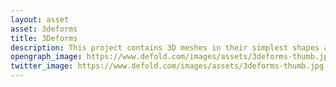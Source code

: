 ```yaml
---
layout: asset
asset: 3deforms
title: 3Deforms
description: This project contains 3D meshes in their simplest shapes and prototype textures in basic colors that will help you model your next 3D video game.
opengraph_image: https://www.defold.com/images/assets/3deforms-thumb.jpg
twitter_image: https://www.defold.com/images/assets/3deforms-thumb.jpg
---
```

